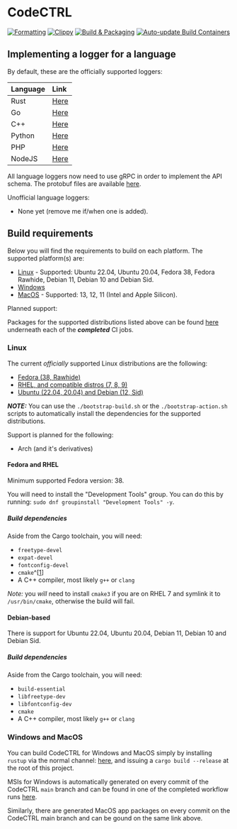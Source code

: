 # CodeCTRL

[![Formatting](https://github.com/STBoyden/codectrl/actions/workflows/reformat.yml/badge.svg)](https://github.com/STBoyden/codectrl/actions/workflows/reformat.yml)
[![Clippy](https://github.com/STBoyden/codectrl/actions/workflows/clippy.yml/badge.svg)](https://github.com/STBoyden/codectrl/actions/workflows/clippy.yml)
[![Build & Packaging](https://github.com/STBoyden/codectrl/actions/workflows/build-and-package.yml/badge.svg)](https://github.com/STBoyden/codectrl/actions/workflows/build-and-package.yml)
[![Auto-update Build Containers](https://github.com/STBoyden/codectrl/actions/workflows/update-containers.yml/badge.svg)](https://github.com/STBoyden/codectrl/actions/workflows/update-containers.yml)

## Implementing a logger for a language

By default, these are the officially supported loggers:

| Language | Link                                                                 |
| :------- | :------------------------------------------------------------------- |
| Rust     | [Here](https://github.com/STBoyden/codectrl/tree/main/crates/logger) |
| Go       | [Here](https://github.com/STBoyden/codectrl-go-logger)               |
| C++      | [Here](https://github.com/STBoyden/codectrl-cxx-logger)              |
| Python   | [Here](https://github.com/STBoyden/codectrl-python-logger)           |
| PHP      | [Here](https://github.com/STBoyden/codectrl-php-logger)              |
| NodeJS   | [Here](https://github.com/STBoyden/codectrl-nodejs-logger)           |

All language loggers now need to use gRPC in order to implement the API schema.
The protobuf files are available
[here](https://github.com/STBoyden/codectrl-protobuf-specifications).

Unofficial language loggers:

- None yet (remove me if/when one is added).

## Build requirements

Below you will find the requirements to build on each platform. The supported platform(s)
are:

- [Linux](#linux) - Supported: Ubuntu 22.04, Ubuntu 20.04, Fedora 38, Fedora Rawhide,
  Debian 11, Debian 10 and Debian Sid.
- [Windows](#windows-and-macos)
- [MacOS](#windows-and-macos) - Supported: 13, 12, 11 (Intel and Apple Silicon).

Planned support:

Packages for the supported distributions listed above can be found
[here](https://github.com/STBoyden/codectrl/actions/workflows/build-and-package.yml)
underneath each of the **_completed_** CI jobs.

### Linux

The current _officially_ supported Linux distributions are the following:

- [Fedora (38, Rawhide)](#fedora-and-rhel)
- [RHEL, and compatible distros (7, 8, 9)](#fedora-and-rhel)
- [Ubuntu (22.04, 20.04) and Debian (12, Sid)](#debian-based)

**_NOTE:_** You can use the `./bootstrap-build.sh` or the
`./bootstrap-action.sh` scripts to automatically install the dependencies for
the supported distributions.

Support is planned for the following:

- Arch (and it's derivatives)

#### Fedora and RHEL

Minimum supported Fedora version: 38.

You will need to install the "Development Tools" group. You can do this by running:
`sudo dnf groupinstall "Development Tools" -y`.

##### Build dependencies

Aside from the Cargo toolchain, you will need:

- `freetype-devel `
- `expat-devel`
- `fontconfig-devel`
- `cmake`^[[1](#note-rhel-cmake)]
- A C++ compiler, most likely `g++` or `clang`

<div id="note-rhel-cmake" />

_*Note:*_ you _will_ need to install `cmake3` if you are on RHEL 7 and symlink it to `/usr/bin/cmake`, otherwise the build will fail.

#### Debian-based

There is support for Ubuntu 22.04, Ubuntu 20.04, Debian 11, Debian 10 and
Debian Sid.

##### Build dependencies

Aside from the Cargo toolchain, you will need:

- `build-essential`
- `libfreetype-dev`
- `libfontconfig-dev`
- `cmake`
- A C++ compiler, most likely `g++` or `clang`

### Windows and MacOS

You can build CodeCTRL for Windows and MacOS simply by installing `rustup` via the normal
channel: [here](https://rustup.rs), and issuing a `cargo build --release` at
the root of this project.

MSIs for Windows is automatically generated on every commit of the CodeCTRL
`main` branch and can be found in one of the completed workflow runs
[here](https://github.com/STBoyden/codectrl/actions/workflows/build-and-package.yml).

Similarly, there are generated MacOS app packages on every commit on the CodeCTRL main branch and can be gound on the same link above.
